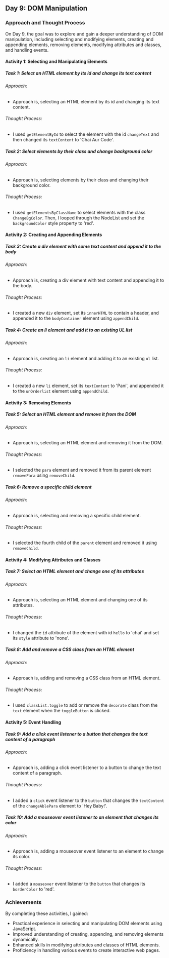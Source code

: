 ## Day 9: DOM Manipulation

### Approach and Thought Process

On Day 9, the goal was to explore and gain a deeper understanding of DOM manipulation, including selecting and modifying elements, creating and appending elements, removing elements, modifying attributes and classes, and handling events.

#### Activity 1: Selecting and Manipulating Elements

##### Task 1: Select an HTML element by its id and change its text content
###### Approach:
* Approach is, selecting an HTML element by its id and changing its text content.

###### Thought Process:
* I used `getElementById` to select the element with the id `changeText` and then changed its `textContent` to 'Chai Aur Code'.

##### Task 2: Select elements by their class and change background color
###### Approach:
* Approach is, selecting elements by their class and changing their background color.

###### Thought Process:
* I used `getElementsByClassName` to select elements with the class `ChangeBgColor`. Then, I looped through the NodeList and set the `backgroundColor` style property to 'red'.

#### Activity 2: Creating and Appending Elements

##### Task 3: Create a div element with some text content and append it to the body
###### Approach:
* Approach is, creating a div element with text content and appending it to the body.

###### Thought Process:
* I created a new `div` element, set its `innerHTML` to contain a header, and appended it to the `bodyContainer` element using `appendChild`.

##### Task 4: Create an li element and add it to an existing UL list
###### Approach:
* Approach is, creating an `li` element and adding it to an existing `ul` list.

###### Thought Process:
* I created a new `li` element, set its `textContent` to 'Pani', and appended it to the `unOrderlist` element using `appendChild`.

#### Activity 3: Removing Elements

##### Task 5: Select an HTML element and remove it from the DOM
###### Approach:
* Approach is, selecting an HTML element and removing it from the DOM.

###### Thought Process:
* I selected the `para` element and removed it from its parent element `removePara` using `removeChild`.

##### Task 6: Remove a specific child element
###### Approach:
* Approach is, selecting and removing a specific child element.

###### Thought Process:
* I selected the fourth child of the `parent` element and removed it using `removeChild`.

#### Activity 4: Modifying Attributes and Classes

##### Task 7: Select an HTML element and change one of its attributes
###### Approach:
* Approach is, selecting an HTML element and changing one of its attributes.

###### Thought Process:
* I changed the `id` attribute of the element with id `hello` to 'chai' and set its `style` attribute to 'none'.

##### Task 8: Add and remove a CSS class from an HTML element
###### Approach:
* Approach is, adding and removing a CSS class from an HTML element.

###### Thought Process:
* I used `classList.toggle` to add or remove the `decorate` class from the `text` element when the `toggleButton` is clicked.

#### Activity 5: Event Handling

##### Task 9: Add a click event listener to a button that changes the text content of a paragraph
###### Approach:
* Approach is, adding a click event listener to a button to change the text content of a paragraph.

###### Thought Process:
* I added a `click` event listener to the `button` that changes the `textContent` of the `changeAblePara` element to 'Hey Baby!'.

##### Task 10: Add a mouseover event listener to an element that changes its color
###### Approach:
* Approach is, adding a mouseover event listener to an element to change its color.

###### Thought Process:
* I added a `mouseover` event listener to the `button` that changes its `borderColor` to 'red'.

### Achievements

By completing these activities, I gained:
* Practical experience in selecting and manipulating DOM elements using JavaScript.
* Improved understanding of creating, appending, and removing elements dynamically.
* Enhanced skills in modifying attributes and classes of HTML elements.
* Proficiency in handling various events to create interactive web pages.
